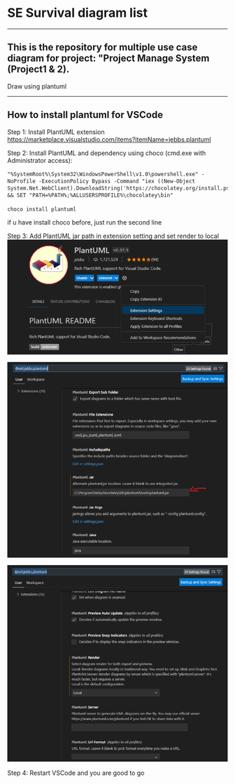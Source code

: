 # SE Survival diagram list
---
## This is the repository for multiple use case diagram for project: "Project Manage System (Project1 & 2).

Draw using plantuml

---
## How to install plantuml for VSCode

Step 1: Install PlantUML extension
https://marketplace.visualstudio.com/items?itemName=jebbs.plantuml

Step 2: Install PlantUML and dependency using choco (cmd.exe with Administrator access):

```
"%SystemRoot%\System32\WindowsPowerShell\v1.0\powershell.exe" -NoProfile -ExecutionPolicy Bypass -Command "iex ((New-Object System.Net.WebClient).DownloadString('https://chocolatey.org/install.ps1'))" && SET "PATH=%PATH%;%ALLUSERSPROFILE%\chocolatey\bin"

choco install plantuml
```
if u have install choco before, just run the second line

Step 3: Add PlantUML jar path in extension setting and set render to local
![Alt text](image.png)

![Alt text](image-1.png)

![Alt text](image-2.png)

Step 4: Restart VSCode and you are good to go

